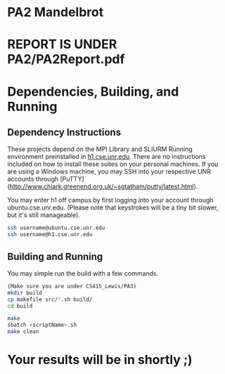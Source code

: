 # PA2 Mandelbrot

# REPORT IS UNDER PA2/PA2Report.pdf
# Dependencies, Building, and Running

## Dependency Instructions
These projects depend on the MPI Library and SLIURM Running environment preinstalled in [h1.cse.unr.edu](h1.cse.unr.edu).  There are no instructions included on how to install these suites on your personal machines.
If you are using a Windows machine, you may SSH into your respective UNR accounts through [PuTTY] (http://www.chiark.greenend.org.uk/~sgtatham/putty/latest.html).

You may enter h1 off campus by first logging into your account through ubuntu.cse.unr.edu.  (Please note that keystrokes will be a tiny bit slower, but it's still manageable).
```bash
ssh username@ubuntu.cse.unr.edu
ssh username@h1.cse.unr.edu
```

## Building and Running
You may simple run the build with a few commands.
```bash
(Make sure you are under CS415_Lewis/PA3)
mkdir build
cp makefile src/*.sh build/
cd build

make
sbatch <scriptName>.sh
make clean
```
# Your results will be in shortly ;)